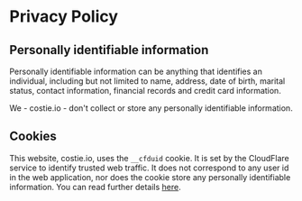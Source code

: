 # Privacy Policy

## Personally identifiable information

Personally identifiable information can be anything that identifies an individual, including but not limited to name, address, date of birth, marital status, contact information, financial records and credit card information.

We - costie.io - don't collect or store any personally identifiable information.

## Cookies

This website, costie.io, uses the `__cfduid` cookie. It is set by the CloudFlare service to identify trusted web traffic. It does not correspond to any user id in the web application, nor does the cookie store any personally identifiable information. You can read further details [here](https://support.cloudflare.com/hc/en-us/articles/200170156-What-does-the-CloudFlare-cfduid-cookie-do-).